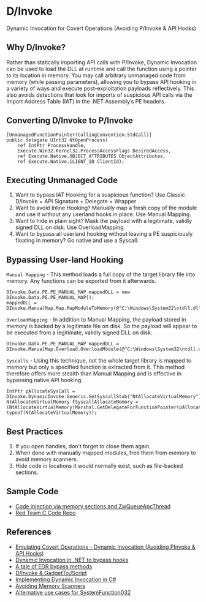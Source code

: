 # D/Invoke
Dynamic Invocation for Covert Operations (Avoiding P/Invoke & API Hooks)

## Why D/Invoke?
Rather than statically importing API calls with P/Invoke, Dynamic Invocation can be used to load the DLL at runtime and call the function using a pointer to its location in memory. You may call arbitrary unmanaged code from memory (while passing parameters), allowing you to bypass API hooking in a variety of ways and execute post-exploitation payloads reflectively. This also avoids detections that look for imports of suspicious API calls via the Import Address Table (IAT) in the .NET Assembly’s PE headers.

## Converting D/Invoke to P/Invoke
```
[UnmanagedFunctionPointer(CallingConvention.StdCall)]
public delegate UInt32 NtOpenProcess(
    ref IntPtr ProcessHandle,
    Execute.Win32.Kernel32.ProcessAccessFlags DesiredAccess,
    ref Execute.Native.OBJECT_ATTRIBUTES ObjectAttributes,
    ref Execute.Native.CLIENT_ID ClientId);
```

## Executing Unmanaged Code

1. Want to bypass IAT Hooking for a suspicious function? Use Classic D/Invoke = API Signature + Delegate + Wrapper
2. Want to avoid Inline Hooking? Manually map a fresh copy of the module and use it without any userland hooks in place. Use Manual Mapping.
3. Want to hide in plain sight? Mask the payload with a legitimate, validly signed DLL on disk. Use OverloadMapping.
4. Want to bypass all userland hooking without leaving a PE suspiciously floating in memory? Go native and use a Syscall.

## Bypassing User-land Hooking
`Manual Mapping` - This method loads a full copy of the target library file into memory. Any functions can be exported from it afterwards.
```
DInvoke.Data.PE.PE_MANUAL_MAP mappedDLL = new DInvoke.Data.PE.PE_MANUAL_MAP();
mappedDLL = DInvoke.ManualMap.Map.MapModuleToMemory(@"C:\Windows\System32\ntdll.dll");
```
`OverloadMapping` - In addition to Manual Mapping, the payload stored in memory is backed by a legitimate file on disk. So the payload will appear to be executed from a legitimate, validly signed DLL on disk.
```
DInvoke.Data.PE.PE_MANUAL_MAP mappedDLL = DInvoke.ManualMap.Overload.OverloadModule(@"C:\Windows\System32\ntdll.dll");
```
`Syscalls` - Using this technique, not the whole target library is mapped to memory but only a specified function is extracted from it. This method therefore offers more stealth than Manual Mapping and is effective in bypassing native API hooking.
```
IntPtr pAllocateSysCall = DInvoke.DynamicInvoke.Generic.GetSyscallStub("NtAllocateVirtualMemory");
NtAllocateVirtualMemory fSyscallAllocateMemory = (NtAllocateVirtualMemory)Marshal.GetDelegateForFunctionPointer(pAllocateSysCall, typeof(NtAllocateVirtualMemory));
```

## Best Practices

1. If you open handles, don’t forget to close them again.
2. When done with manually mapped modules, free them from memory to avoid memory scanners.
3. Hide code in locations it would normally exist, such as file-backed sections.

## Sample Code
- [Code injection via memory sections and ZwQueueApcThread](https://cocomelonc.github.io/tutorial/2022/01/17/malware-injection-14.html)
- [Red Team C Code Repo](https://github.com/Mr-Un1k0d3r/RedTeamCCode)

## References
- [Emulating Covert Operations - Dynamic Invocation (Avoiding PInvoke & API Hooks)](https://thewover.github.io/Dynamic-Invoke/)
- [Dynamic Invocation in .NET to bypass hooks](https://blog.nviso.eu/2020/11/20/dynamic-invocation-in-net-to-bypass-hooks/)
- [A tale of EDR bypass methods](https://s3cur3th1ssh1t.github.io/A-tale-of-EDR-bypass-methods/)
- [D/Invoke & GadgetToJScript](https://rastamouse.me/d-invoke-gadgettojscript/)
- [Implementing Dynamic Invocation in C#](https://www.tevora.com/threat-blog/dynamic-invocation-in-csharp/)
- [Avoiding Memory Scanners](https://www.blackhillsinfosec.com/avoiding-memory-scanners/)
- [Alternative use cases for SystemFunction032](https://s3cur3th1ssh1t.github.io/SystemFunction032_Shellcode/)
